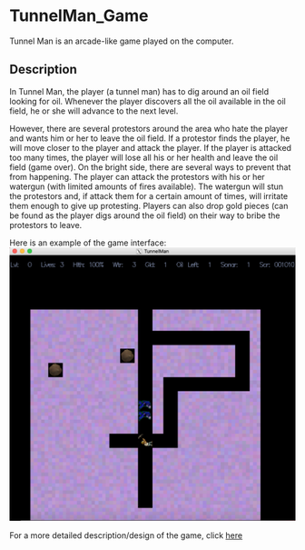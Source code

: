 # TunnelMan_Game
Tunnel Man is an arcade-like game played on the computer.

## Description
In Tunnel Man, the player (a tunnel man) has to dig around an oil field looking for oil. Whenever the player discovers all the oil available in the oil field, he or she will advance to the next level.

However, there are several protestors around the area who hate the player and wants him or her to leave the oil field. If a protestor finds the player, he will move closer to the player and attack the player. If the player is attacked too many times, the player will lose all his or her health and leave the oil field (game over). On the bright side, there are several ways to prevent that from happening. The player can attack the protestors with his or her watergun (with limited amounts of fires available). The watergun will stun the protestors and, if attack them for a certain amount of times, will irritate them enough to give up protesting. Players can also drop gold pieces (can be found as the player digs around the oil field) on their way to bribe the protestors to leave. 

Here is an example of the game interface:
![TunnelMan demo picture](https://github.com/yolanda10202/TunnelMan_Game/blob/main/images/tunnelman%20screenshot.png)

For a more detailed description/design of the game, click [here](https://github.com/yolanda10202/TunnelMan_Game/blob/main/Tunnelman.pdf)
